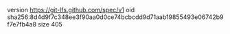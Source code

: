version https://git-lfs.github.com/spec/v1
oid sha256:8d4d9f7c348ee3f90aa0d0ce74bcbcdd9d71aab19855493e06742b9f7e7fb4a8
size 405
